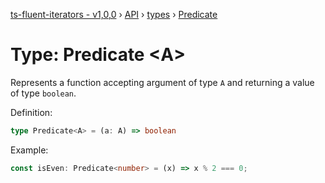 [ts-fluent-iterators - v1,0,0](../../README.md) › [API](../index.md) › [types](../index.md#Types) › [Predicate](predicate.md)

# Type: Predicate <**A**>

Represents a function accepting argument of type `A` and returning a
value of type  `boolean`.  
  
Definition:
```typescript
type Predicate<A> = (a: A) => boolean
```

Example:
```typescript
const isEven: Predicate<number> = (x) => x % 2 === 0;
```

